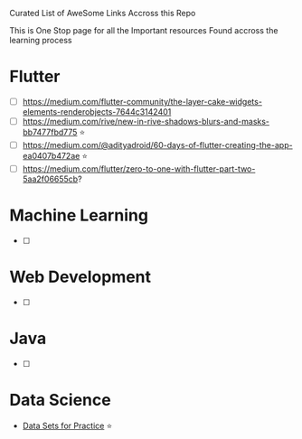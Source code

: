 Curated List of AweSome Links Accross this Repo

This is One Stop page for all the Important resources Found accross the learning process

# Flutter

- [ ] https://medium.com/flutter-community/the-layer-cake-widgets-elements-renderobjects-7644c3142401
- [ ] https://medium.com/rive/new-in-rive-shadows-blurs-and-masks-bb7477fbd775 :star:
- [ ] https://medium.com/@adityadroid/60-days-of-flutter-creating-the-app-ea0407b472ae :star:
- [ ] https://medium.com/flutter/zero-to-one-with-flutter-part-two-5aa2f06655cb?

# Machine Learning

- [ ]

# Web Development

- [ ]

# Java

- [ ]

# Data Science

- [Data Sets for Practice](https://github.com/charankumarpalla/awesome-datascience#data-sets) :star:
